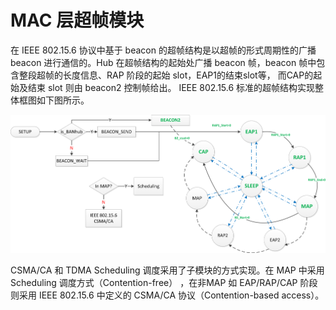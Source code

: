 # MAC 层超帧模块

在 IEEE 802.15.6 协议中基于 beacon 的超帧结构是以超帧的形式周期性的广播 beacon 进行通信的。Hub 在超帧结构的起始处广播 beacon 帧，beacon 帧中包含整段超帧的长度信息、RAP 阶段的起始 slot，EAP1的结束slot等， 而CAP的起始及结束 slot 则由 beacon2 控制帧给出。 IEEE 802.15.6 标准的超帧结构实现整体框图如下图所示。

![WBAN Superframe Arch](./images/802.15.6-mac-state-opnet.png)

CSMA/CA 和 TDMA Scheduling 调度采用了子模块的方式实现。在 MAP 中采用 Scheduling 调度方式（Contention-free） ，在非MAP 如 EAP/RAP/CAP 阶段则采用 IEEE 802.15.6 中定义的 CSMA/CA 协议（Contention-based access）。